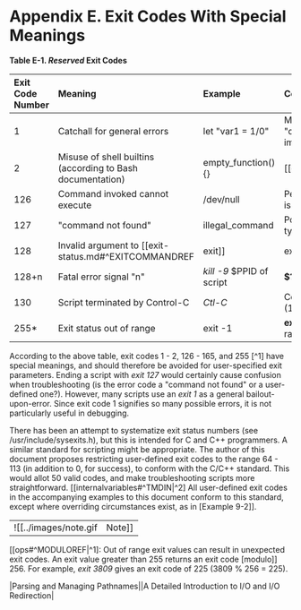 # Appendix E. Exit Codes With Special Meanings

**Table E-1. _Reserved_ Exit Codes**

|Exit Code Number|Meaning|Example|Comments|
|:--|:--|:--|:--|
|1|Catchall for general errors|let "var1 = 1/0"|Miscellaneous errors, such as "divide by zero" and other impermissible operations|
|2|Misuse of shell builtins (according to Bash documentation)|empty_function() {}|[[debugging#^MISSINGKEYWORD|Missing keyword]] or command, or permission problem (and [[filearchiv#^DIFFERR2|_diff_ return code on a failed binary file comparison]]).|
|126|Command invoked cannot execute|/dev/null|Permission problem or command is not an executable|
|127|"command not found"|illegal_command|Possible problem with $PATH or a typo|
|128|Invalid argument to [[exit-status.md#^EXITCOMMANDREF|exit]]|exit 3.14159|**exit** takes only integer args in the range 0 - 255 (see first footnote)|
|128+n|Fatal error signal "n"|_kill -9_ $PPID of script|**$?** returns 137 (128 + 9)|
|130|Script terminated by Control-C|_Ctl-C_|Control-C is fatal error signal 2, (130 = 128 + 2, see above)|
|255*|Exit status out of range|exit -1|**exit** takes only integer args in the range 0 - 255|

According to the above table, exit codes 1 - 2, 126 - 165, and 255 [^1] have special meanings, and should therefore be avoided for user-specified exit parameters. Ending a script with _exit 127_ would certainly cause confusion when troubleshooting (is the error code a "command not found" or a user-defined one?). However, many scripts use an _exit 1_ as a general bailout-upon-error. Since exit code 1 signifies so many possible errors, it is not particularly useful in debugging.

There has been an attempt to systematize exit status numbers (see /usr/include/sysexits.h), but this is intended for C and C++ programmers. A similar standard for scripting might be appropriate. The author of this document proposes restricting user-defined exit codes to the range 64 - 113 (in addition to 0, for success), to conform with the C/C++ standard. This would allot 50 valid codes, and make troubleshooting scripts more straightforward. [[internalvariables#^TMDIN|^2] All user-defined exit codes in the accompanying examples to this document conform to this standard, except where overriding circumstances exist, as in [Example 9-2]].

|   |   |
|---|---|
|![[../images/note.gif|Note]]|Issuing a [[internalvariables#^XSTATVARREF|$?]] from the command-line after a shell script exits gives results consistent with the table above only from the Bash or _sh_ prompt. Running the _C-shell_ or _tcsh_ may give different values in some cases.|

[[ops#^MODULOREF|^1]: Out of range exit values can result in unexpected exit codes. An exit value greater than 255 returns an exit code [modulo]] 256. For example, _exit 3809_ gives an exit code of 225 (3809 % 256 = 225).
[^2]: An update of /usr/include/sysexits.h allocates previously unused exit codes from 64 - 78. It may be anticipated that the range of unallotted exit codes will be further restricted in the future. The author of this document will _not_ do fixups on the scripting examples to conform to the changing standard. This should not cause any problems, since there is no overlap or conflict in usage of exit codes between compiled C/C++ binaries and shell scripts.

|Parsing and Managing Pathnames||A Detailed Introduction to I/O and I/O Redirection|